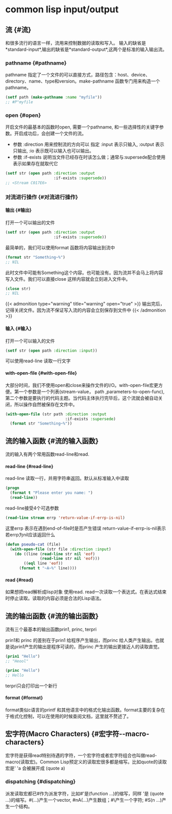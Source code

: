 # common lisp input/output


<!--more-->


## 流 {#流}

和很多流行的语言一样，流用来控制数据的读取和写入。
输入的缺省是\*standard-input\*,输出的缺省是\*standard-output\*,这两个是标准的输入输出流。


### pathname {#pathname}

pathname 指定了一个文件的可以直接方式，路径包含：host、device、directory、name、type和version。make-pathname 函数专门用来构造一个pathname。

```lisp
(setf path (make-pathname :name "myfile"))
;; #P"myfile
```


### open {#open}

开启文件的最基本的函数时open, 需要一个pathname, 和一些选择性的关键字参数。开启成功后，会创建一个文件的流。

-   参数 :direction
    用来控制流的方向可以 指定 :input 表示只输入, :output 表示只输出, :io 表示既可以输入也可以输出。
-   参数 :if-exists
    说明当文件已经存在时该怎么做；通常与:supersede配合使用表示如果存在就取代它

<!--listend-->

```lisp
(setf str (open path :direction :output
                     :if-exists :supersede))
;; <Stream C017E6>
```


### 对流进行操作 {#对流进行操作}


#### 输出 {#输出}

打开一个可以输出的文件

```lisp
(setf str (open path :direction :output
                     :if-exists :supersede))
```

最简单的，我们可以使用format 函数将内容输出到流中

```lisp
(format str "Something~%")
;; NIL
```

此时文件中可能有Something这个内容。也可能没有。因为流并不会马上将内容写入文件。我们可以直接close 这样内容就会立刻进入文件中。

```lisp
(close str)
;; NIL
```

{{< admonition type="warning" title="warning" open="true" >}}
输出完后，记得关闭文件。因为流不保证写入流的内容会立刻保存到文件中
{{< /admonition >}}


#### 输入 {#输入}

打开一个可以输入的文件

```lisp
(setf str (open path :direction :input))
```

可以使用read-line 读取一行文字


#### with-open-file {#with-open-file}

大部分时间，我们不使用open和close来操作文件的I/O。with-open-file宏更方便。第一个参数是一个列表(stream-value， path ,parameters-to-open-func), 第二个参数是要执行的代码主题。当代码主体执行完毕后，这个流就会被自动关闭，所以操作自然被保存在文件中。

```lisp
(with-open-file (str path :direction :output
                          :if-exists :supersede)
  (format str "Something~%"))
```


## 流的输入函数 {#流的输入函数}

流的输入有两个常用函数read-line和read.


#### read-line {#read-line}

read-line 读取一行，并用字符串返回。默认从标准输入中读取

```lisp
(progn
  (format t "Please enter you name: ")
  (read-line))
```

read-line接受4个可选参数

```lisp
(read-line stream errp 'return-value-if-errp-is-nil)
```

这里errp 表示在遇到end-of-file时是否产生错误
return-value-if-errp-is-nil表示若errp为nil应该返回什么

```lisp
(defun pseudo-cat (file)
  (with-open-file (str file :direction :input)
    (do ((line (read-line str nil 'eof)
               (read-line str nil 'eof)))
        ((eql line 'eof))
      (format t "~A~%" line))))
```


#### read {#read}

如果想把read解析成lisp对象 使用read. read一次读取一个表达式。在表达式结束时停止读取。读取的内容必须是合法的Lisp语法。


## 流的输出函数 {#流的输出函数}

流有三个最基本的输出函数prin1, princ, terpri

prin1和 princ 的差别在于prin1 给程序产生输出，而princ 给人类产生输出。也就是说prin1产生的输出是程序可读的，而princ 产生的输出更接近人的读取直觉。

```lisp
(prin1 "Hello")
;; "Heool"

(princ "Hello")
;; Hello
```

terpri只会打印出一个新行


#### format {#format}

format类似c语言的printf 和其他语言中的格式化输出函数。format主要的复杂在于格式化控制，可以在使用的时候查阅文档，这里就不赘述了。


## 宏字符(Macro Characters) {#宏字符--macro-characters}

宏字符是获得read特别待遇的字符，一个宏字符或者宏字符组合也叫做read-macro(读取宏)。Common Lisp预定义的读取宏很多都是缩写。比如quote的读取宏是' 'a 会被展开成 (quote a)


### dispatching {#dispatching}

派发读取宏都已#作为派发字符，比如#'是(function ...)的缩写，同样 '是 (quote ...)的缩写。#(...)产生一个vector, #nA(...)产生数组；#\\产生一个字符; #S(n ...)产生一个结构。

